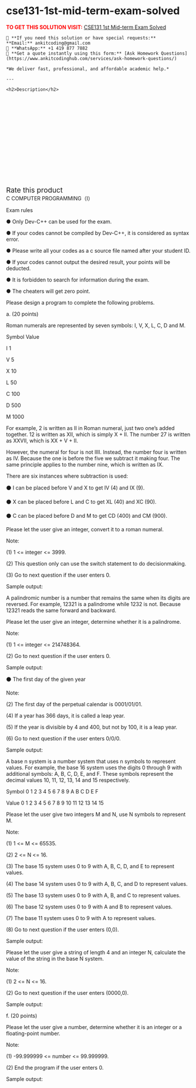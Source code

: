 # cse131-1st-mid-term-exam-solved


    

**<span style='color:red'>TO GET THIS SOLUTION VISIT:</span>** [CSE131 1st Mid-term Exam Solved](https://www.ankitcodinghub.com/product/cse131-1st-mid-term-exam-solved/)

    📩 **If you need this solution or have special requests:**  
    **Email:** ankitcoding@gmail.com  
    📱 **WhatsApp:** +1 419 877 7882  
    📄 **Get a quote instantly using this form:** [Ask Homework Questions](https://www.ankitcodinghub.com/services/ask-homework-questions/)

    *We deliver fast, professional, and affordable academic help.*

    ---

    <h2>Description</h2>



<div class="kk-star-ratings kksr-auto kksr-align-center kksr-valign-top" data-payload="{&quot;align&quot;:&quot;center&quot;,&quot;id&quot;:&quot;132798&quot;,&quot;slug&quot;:&quot;default&quot;,&quot;valign&quot;:&quot;top&quot;,&quot;ignore&quot;:&quot;&quot;,&quot;reference&quot;:&quot;auto&quot;,&quot;class&quot;:&quot;&quot;,&quot;count&quot;:&quot;0&quot;,&quot;legendonly&quot;:&quot;&quot;,&quot;readonly&quot;:&quot;&quot;,&quot;score&quot;:&quot;0&quot;,&quot;starsonly&quot;:&quot;&quot;,&quot;best&quot;:&quot;5&quot;,&quot;gap&quot;:&quot;4&quot;,&quot;greet&quot;:&quot;Rate this product&quot;,&quot;legend&quot;:&quot;0\/5 - (0 votes)&quot;,&quot;size&quot;:&quot;24&quot;,&quot;title&quot;:&quot;CSE131 1st Mid-term Exam Solved&quot;,&quot;width&quot;:&quot;0&quot;,&quot;_legend&quot;:&quot;{score}\/{best} - ({count} {votes})&quot;,&quot;font_factor&quot;:&quot;1.25&quot;}">
            
<div class="kksr-stars">
    
<div class="kksr-stars-inactive">
            <div class="kksr-star" data-star="1" style="padding-right: 4px">
            

<div class="kksr-icon" style="width: 24px; height: 24px;"></div>
        </div>
            <div class="kksr-star" data-star="2" style="padding-right: 4px">
            

<div class="kksr-icon" style="width: 24px; height: 24px;"></div>
        </div>
            <div class="kksr-star" data-star="3" style="padding-right: 4px">
            

<div class="kksr-icon" style="width: 24px; height: 24px;"></div>
        </div>
            <div class="kksr-star" data-star="4" style="padding-right: 4px">
            

<div class="kksr-icon" style="width: 24px; height: 24px;"></div>
        </div>
            <div class="kksr-star" data-star="5" style="padding-right: 4px">
            

<div class="kksr-icon" style="width: 24px; height: 24px;"></div>
        </div>
    </div>
    
<div class="kksr-stars-active" style="width: 0px;">
            <div class="kksr-star" style="padding-right: 4px">
            

<div class="kksr-icon" style="width: 24px; height: 24px;"></div>
        </div>
            <div class="kksr-star" style="padding-right: 4px">
            

<div class="kksr-icon" style="width: 24px; height: 24px;"></div>
        </div>
            <div class="kksr-star" style="padding-right: 4px">
            

<div class="kksr-icon" style="width: 24px; height: 24px;"></div>
        </div>
            <div class="kksr-star" style="padding-right: 4px">
            

<div class="kksr-icon" style="width: 24px; height: 24px;"></div>
        </div>
            <div class="kksr-star" style="padding-right: 4px">
            

<div class="kksr-icon" style="width: 24px; height: 24px;"></div>
        </div>
    </div>
</div>
                

<div class="kksr-legend" style="font-size: 19.2px;">
            <span class="kksr-muted">Rate this product</span>
    </div>
    </div>
C COMPUTER PROGRAMMING（I）

Exam rules

● Only Dev-C++ can be used for the exam.

● If your codes cannot be compiled by Dev-C++, it is considered as syntax error.

● Please write all your codes as a c source file named after your student ID.

● If your codes cannot output the desired result, your points will be deducted.

● It is forbidden to search for information during the exam.

● The cheaters will get zero point.

Please design a program to complete the following problems.

a. (20 points)

Roman numerals are represented by seven symbols: I, V, X, L, C, D and M.

Symbol Value

I 1

V 5

X 10

L 50

C 100

D 500

M 1000

For example, 2 is written as II in Roman numeral, just two one’s added together. 12 is written as XII, which is simply X + II. The number 27 is written as XXVII, which is XX + V + II.

However, the numeral for four is not IIII. Instead, the number four is written as IV. Because the one is before the five we subtract it making four. The same principle applies to the number nine, which is written as IX.

There are six instances where subtraction is used:

⚫ I can be placed before V and X to get IV (4) and IX (9).

⚫ X can be placed before L and C to get XL (40) and XC (90).

⚫ C can be placed before D and M to get CD (400) and CM (900).

Please let the user give an integer, convert it to a roman numeral.

Note:

(1) 1 &lt;= integer &lt;= 3999.

(2) This question only can use the switch statement to do decisionmaking.

(3) Go to next question if the user enters 0.

Sample output:

A palindromic number is a number that remains the same when its digits are reversed. For example, 12321 is a palindrome while 1232 is not. Because 12321 reads the same forward and backward.

Please let the user give an integer, determine whether it is a palindrome.

Note:

(1) 1 &lt;= integer &lt;= 214748364.

(2) Go to next question if the user enters 0.

Sample output:

⚫ The first day of the given year

Note:

(2) The first day of the perpetual calendar is 0001/01/01.

(4) If a year has 366 days, it is called a leap year.

(5) If the year is divisible by 4 and 400, but not by 100, it is a leap year.

(6) Go to next question if the user enters 0/0/0.

Sample output:

A base n system is a number system that uses n symbols to represent values. For example, the base 16 system uses the digits 0 through 9 with additional symbols: A, B, C, D, E, and F. These symbols represent the decimal values 10, 11, 12, 13, 14 and 15 respectively.

Symbol 0 1 2 3 4 5 6 7 8 9 A B C D E F

Value 0 1 2 3 4 5 6 7 8 9 10 11 12 13 14 15

Please let the user give two integers M and N, use N symbols to represent M.

Note:

(1) 1 &lt;= M &lt;= 65535.

(2) 2 &lt;= N &lt;= 16.

(3) The base 15 system uses 0 to 9 with A, B, C, D, and E to represent values.

(4) The base 14 system uses 0 to 9 with A, B, C, and D to represent values.

(5) The base 13 system uses 0 to 9 with A, B, and C to represent values.

(6) The base 12 system uses 0 to 9 with A and B to represent values.

(7) The base 11 system uses 0 to 9 with A to represent values.

(8) Go to next question if the user enters (0,0).

Sample output:

Please let the user give a string of length 4 and an integer N, calculate the value of the string in the base N system.

Note:

(1) 2 &lt;= N &lt;= 16.

(2) Go to next question if the user enters (0000,0).

Sample output:

f. (20 points)

Please let the user give a number, determine whether it is an integer or a floating-point number.

Note:

(1) -99.999999 &lt;= number &lt;= 99.999999.

(2) End the program if the user enters 0.

Sample output:
    
